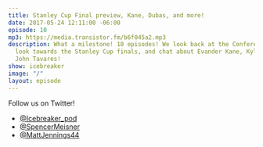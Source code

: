 ```yaml
---
title: Stanley Cup Final preview, Kane, Dubas, and more!
date: 2017-05-24 12:11:00 -06:00
episode: 10
mp3: https://media.transistor.fm/b6f045a2.mp3
description: What a milestone! 10 episodes! We look back at the Conference Finals,
  look towards the Stanley Cup finals, and chat about Evander Kane, Kyle Dubas, and
  John Tavares!
show: icebreaker
image: "/"
layout: episode
---
```


Follow us on Twitter!

* [@Icebreaker_pod](https://twitter.com/icebreaker_pod)
* [@SpencerMeisner](https://twitter.com/spencermeisner)
* [@MattJennings44](https://twitter.com/mattjennings44)
